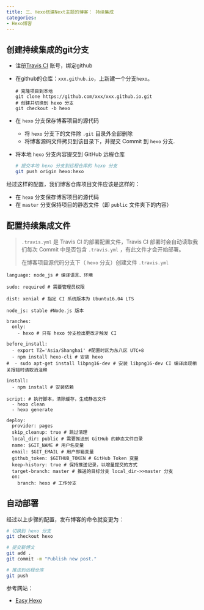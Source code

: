 ```yaml
---
title: 三、Hexo搭建Next主题的博客： 持续集成
categories:
- Hexo博客
---
```


## 创建持续集成的git分支

* 注册[Travis CI](https://travis-ci.org/) 账号，绑定github

* 在github的仓库：`xxx.github.io`，上新建一个分支`hexo`。

  ```
  # 克隆项目到本地
  git clone https://github.com/xxx/xxx.github.io.git
  # 创建并切换到 hexo 分支
  git checkout -b hexo
  ```

* 在 `hexo` 分支保存博客项目的源代码

  * 将 `hexo` 分支下的文件除 `.git` 目录外全部删除
  * 将博客源码文件拷贝到该目录下，并提交 Commit 到 `hexo` 分支.

* 将本地 `hexo` 分支内容提交到 GitHub 远程仓库

  ```bash
  # 提交本地 hexo 分支到远程仓库的 hexo 分支
  git push origin hexo:hexo
  ```



经过这样的配置，我们博客仓库项目文件应该是这样的：

- 在 `hexo` 分支保存博客项目的源代码
- 在 `master` 分支保持项目的静态文件（即 `public` 文件夹下的内容）

<!-- more -->

## 配置持续集成文件

> `.travis.yml` 是 Travis CI 的部署配置文件，Travis CI 部署时会自动读取我们每次 Commit 中是否包含 `.travis.yml` ，有此文件才会开始部署。
>
> 在博客项目源代码分支下（ `hexo` 分支）创建文件 `.travis.yml`

```
language: node_js # 编译语言、环境

sudo: required # 需要管理员权限

dist: xenial # 指定 CI 系统版本为 Ubuntu16.04 LTS

node_js: stable #Node.js 版本

branches:
  only:
    - hexo # 只有 hexo 分支检出更改才触发 CI

before_install: 
  - export TZ='Asia/Shanghai' #配置时区为东八区 UTC+8
  - npm install hexo-cli # 安装 hexo
#  - sudo apt-get install libpng16-dev # 安装 libpng16-dev CI 编译出现相关报错时请取消注释

install:
  - npm install # 安装依赖

script: # 执行脚本，清除缓存，生成静态文件
  - hexo clean
  - hexo generate

deploy:
  provider: pages
  skip_cleanup: true # 跳过清理
  local_dir: public # 需要推送到 GitHub 的静态文件目录 
  name: $GIT_NAME # 用户名变量
  email: $GIT_EMAIL # 用户邮箱变量
  github_token: $GITHUB_TOKEN # GitHub Token 变量
  keep-history: true # 保持推送记录，以增量提交的方式
  target-branch: master # 推送的目标分支 local_dir->>master 分支
  on:
    branch: hexo # 工作分支
```



## 自动部署

经过以上步骤的配置，发布博客的命令就变更为：

```bash
# 切换到 hexo 分支
git checkout hexo

# 提交新博文
git add .
git commit -m "Publish new post."

# 推送到远程仓库
git push
```





参考网站：

* [Easy Hexo](https://easyhexo.com/1-Hexo-install-and-config/1-3-config-hexo.html)

